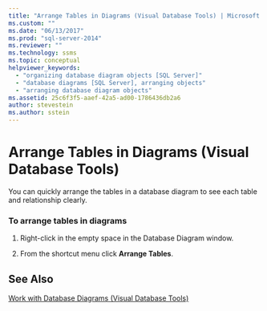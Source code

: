 ```yaml
---
title: "Arrange Tables in Diagrams (Visual Database Tools) | Microsoft Docs"
ms.custom: ""
ms.date: "06/13/2017"
ms.prod: "sql-server-2014"
ms.reviewer: ""
ms.technology: ssms
ms.topic: conceptual
helpviewer_keywords: 
  - "organizing database diagram objects [SQL Server]"
  - "database diagrams [SQL Server], arranging objects"
  - "arranging database diagram objects"
ms.assetid: 25c6f3f5-aaef-42a5-ad00-1786436db2a6
author: stevestein
ms.author: sstein
---
```

# Arrange Tables in Diagrams (Visual Database Tools)
  You can quickly arrange the tables in a database diagram to see each table and relationship clearly.  
  
### To arrange tables in diagrams  
  
1.  Right-click in the empty space in the Database Diagram window.  
  
2.  From the shortcut menu click **Arrange Tables**.  
  
## See Also  
 [Work with Database Diagrams &#40;Visual Database Tools&#41;](visual-database-tools.md)  
  
  
